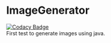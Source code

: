 # ImageGenerator
[![Codacy Badge](https://app.codacy.com/project/badge/Grade/516fbe5a9b034552979feefaaf68a7c4)](https://www.codacy.com/gh/DanildZambrana/ImageGenerator/dashboard?utm_source=github.com&amp;utm_medium=referral&amp;utm_content=DanildZambrana/ImageGenerator&amp;utm_campaign=Badge_Grade)
<br/>
First test to generate images using java.
